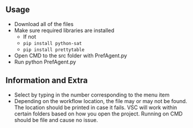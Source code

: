 ## Usage
- Download all of the files
- Make sure required libraries are installed
    - If not
    - ``pip install python-sat``
    - ``pip install prettytable``
- Open CMD to the src folder with PrefAgent.py
- Run python PrefAgent.py

## Information and Extra
- Select by typing in the number corresponding to the menu item
- Depending on the workflow location, the file may or may not be found. The location should be printed in case it fails. VSC will work within certain folders based on how you open the project. Running on CMD should be file and cause no issue.